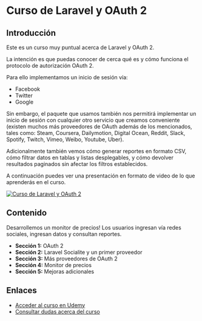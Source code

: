 # Curso de Laravel y OAuth 2

## Introducción

Este es un curso muy puntual acerca de Laravel y OAuth 2. 

La intención es que puedas conocer de cerca qué es y cómo funciona el protocolo de autorización OAuth 2.

Para ello implementamos un inicio de sesión vía:

- Facebook
- Twitter
- Google

Sin embargo, el paquete que usamos también nos permitirá implementar un inicio de sesión con cualquier otro servicio que creamos conveniente (existen muchos más proveedores de OAuth además de los mencionados, tales como: Steam, Coursera, Dailymotion, Digital Ocean, Reddit, Slack, Spotify, Twitch, Vimeo, Weibo, Youtube, Uber).

Adicionalmente también vemos cómo generar reportes en formato CSV, cómo filtrar datos en tablas y listas desplegables, y cómo devolver resultados paginados sin afectar los filtros establecidos.


A continuación puedes ver una presentación en formato de video de lo que aprenderás en el curso.

[![Curso de Laravel y OAuth 2](https://res.cloudinary.com/pym/image/upload/c_scale,f_auto,q_auto,w_420/v1599162695/courses/OAuth.png)](https://www.youtube.com/watch?v=GTGQ8uG3MBI)

## Contenido

Desarrollemos un monitor de precios! Los usuarios ingresan vía redes sociales, ingresan datos y consultan reportes.

- **Sección 1:** OAuth 2
- **Sección 2:** Laravel Socialite y un primer proveedor
- **Sección 3:** Más proveedores de OAuth 2
- **Sección 4:** Monitor de precios
- **Sección 5:** Mejoras adicionales

## Enlaces

- [Acceder al curso en Udemy](https://www.udemy.com/laravel-y-oauth-2-facebook-twitter-google/?couponCode=PROMOCION)
- [Consultar dudas acerca del curso](http://m.me/programacionymas)
